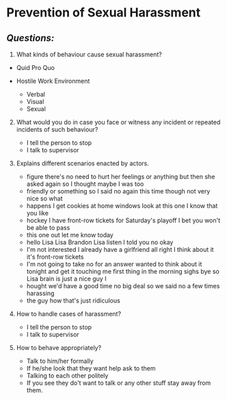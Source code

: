 # **Prevention of Sexual Harassment**


## _**Questions:**_


1. What kinds of behaviour cause sexual harassment?

  + Quid Pro Quo
  + Hostile Work Environment
    
    + Verbal 
    + Visual
    + Sexual

2. What would you do in case you face or witness any incident or repeated incidents of such behaviour?

     + I tell the person to stop
     + I talk to supervisor

3. Explains different scenarios enacted by actors.

     + figure there's no need to hurt her feelings or anything but then she asked again so I thought maybe I was too
     + friendly or something so I said no again this time though not very nice so what
     + happens I get cookies at home windows look at this one I know that you like
     + hockey I have front-row tickets for Saturday's playoff I bet you won't be able to pass
     + this one out let me know today
     + hello Lisa Lisa Brandon Lisa listen I told you no okay
     + I'm not interested I already have a girlfriend all right I think about it it's front-row tickets
     + I'm not going to take no for an answer wanted to think about it tonight and get it touching me first thing in the
       morning sighs bye so Lisa brain is just a nice guy I
     + hought we'd have a good time no big deal so we said no a few times harassing
     + the guy how that's just ridiculous
  
4. How to handle cases of harassment?

     + I tell the person to stop
     + I talk to supervisor

5. How to behave appropriately?

   + Talk to him/her formally
   + If he/she look that they want help ask to them
   + Talking to each other politely
   + If you see they do't want to talk or any other stuff stay away from them.
